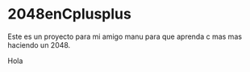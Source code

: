 2048enCplusplus
===============

Este es un proyecto para mi amigo manu para que aprenda c mas mas
haciendo un 2048.

Hola
